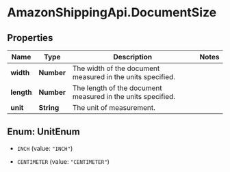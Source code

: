 # AmazonShippingApi.DocumentSize

## Properties

Name | Type | Description | Notes
------------ | ------------- | ------------- | -------------
**width** | **Number** | The width of the document measured in the units specified. | 
**length** | **Number** | The length of the document measured in the units specified. | 
**unit** | **String** | The unit of measurement. | 



## Enum: UnitEnum


* `INCH` (value: `"INCH"`)

* `CENTIMETER` (value: `"CENTIMETER"`)




